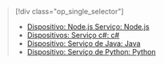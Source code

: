 > [!div class="op_single_selector"]
> * [Dispositivo: Node.js Serviço: Node.js](../articles/iot-hub/iot-hub-node-node-schedule-jobs.md)
> * [Dispositivos: Serviço c#: c#](../articles/iot-hub/iot-hub-csharp-csharp-schedule-jobs.md)
> * [Dispositivo: Serviço de Java: Java](../articles/iot-hub/iot-hub-java-java-schedule-jobs.md)
> * [Dispositivo: Serviço de Python: Python](../articles/iot-hub/iot-hub-python-python-schedule-jobs.md)
